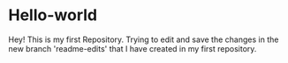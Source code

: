 # Hello-world
Hey! This is my first Repository.
Trying to edit and save the changes in the new branch 'readme-edits' that I have created in my first repository.

